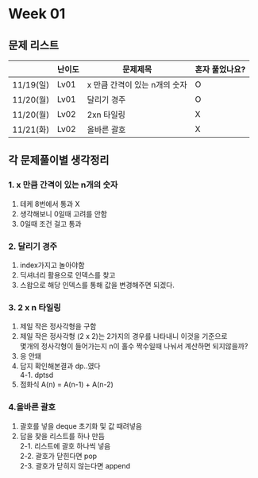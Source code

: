 # Week 01

## 문제 리스트

|          | 난이도  | 문제제목               | 혼자 풀었나요? |
|----------|------|--------------------|----------|
| 11/19(일) | Lv01 | x 만큼 간격이 있는 n개의 숫자 | O        |
| 11/20(월) | Lv01 | 달리기 경주             | O        |
| 11/20(월) | Lv02 | 2xn 타일링            | X        |
| 11/21(화) | Lv02 | 올바른 괄호             | X        |




## 각 문제풀이별 생각정리
### 1. x 만큼 간격이 있는 n개의 숫자
1. 테케 8번에서 통과 X
2. 생각해보니 0일때 고려를 안함
3. 0일때 조건 걸고 통과


### 2. 달리기 경주

1. index가지고 놀아야함
2. 딕셔너리 활용으로 인덱스를 찾고 
3. 스왑으로 해당 인덱스를 통해 값을 변경해주면 되겠다.

### 3. 2 x n 타일링

1. 제일 작은 정사각형을 구함
2. 제일 작은 정사각형 (2 x 2)는 2가지의 경우를 나타내니 이것을 기준으로<br>
몇개의 정사각형이 들어가는지 n이 홀수 짝수일때 나눠서 계산하면 되지않을까?
3. 응 안돼
4. 답지 확인해본결과 dp..였다<br>
4-1. dptsd
5. 점화식 A(n) = A(n-1) + A(n-2)


### 4.올바른 괄호
1. 괄호를 넣을 deque 초기화 및 값 때려넣음
2. 답을 찾을 리스트를 하나 만듬<br>
2-1. 리스트에 괄호 하나씩 넣음<br>
2-2. 괄호가 닫힌다면 pop<br>
2-3. 괄호가 닫히지 않는다면 append
